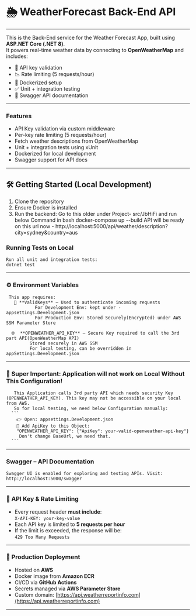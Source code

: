 # 🌦️ WeatherForecast Back-End API

---
This is the Back-End service for the Weather Forecast App, built using **ASP.NET Core (.NET 8)**.  
It powers real-time weather data by connecting to **OpenWeatherMap** and includes:
- 🔐 API key validation  
- 📉 Rate limiting (5 requests/hour)  
- 🐳 Dockerized setup  
- ✅ Unit + integration testing  
- 📄 Swagger API documentation  
---

### Features
- API Key validation via custom middleware  
- Per-key rate limiting (5 requests/hour)  
- Fetch weather descriptions from OpenWeatherMap  
- Unit + integration tests using xUnit  
- Dockerized for local development  
- Swagger support for API docs  
---

## 🛠️ Getting Started (Local Development)
1. Clone the repository  
2. Ensure Docker is installed  
3. Run the backend:
   Go to this older under Project- src/JbHiFi and run below Command in bash
     docker-compose up --build
   API will be ready on this url now - http://localhost:5000/api/weather/description?city=sydney&country=aus

### Running Tests on Local
    Run all unit and integration tests:
    dotnet test
---

### ⚙️ Environment Variables
     This app requires:
       🔑 **ValidKeys** – Used to authenticate incoming requests
               For Development Env: kept under - appsettings.Development.json
               For Production Env: Stored Securely(Encrypted) under AWS SSM Parameter Store
      
      🌐  **OPENWEATHER_API_KEY** – Secure Key required to call the 3rd part API(OpenWeatherMap API)
             Stored securely in AWS SSM
             For local testing, can be overridden in appSettings.Development.json
---

### 🚨 Super Important: Application will not work on Local Without This Configuration!
       This Application calls 3rd party API which needs security Key (OPENWEATHER_API_KEY). This key may not be accessible on your local from AWS.
       So for local testing, we need below Configuration manually:
      ```
        👉 Open: appsettings.Development.json  
        🔑 Add ApiKey to this Object: 
        "OPENWEATHER_API_KEY": {"ApiKey": your-valid-openweather-api-key"}
         Don't change BaseUrl, we need that.
      ```
---

### **Swagger – API Documentation**  
    Swagger UI is enabled for exploring and testing APIs. Visit: http://localhost:5000/swagger
---

### 🔐 API Key & Rate Limiting
- Every request header **must include**:  
  `X-API-KEY: your-key-value`
- Each API key is limited to **5 requests per hour**
- If the limit is exceeded, the response will be:  
  `429 Too Many Requests`

---
### 🚀 Production Deployment
- Hosted on **AWS**
- Docker image from **Amazon ECR**
- CI/CD via **GitHub Actions**
- Secrets managed via **AWS Parameter Store**
- Custom domain: [https://api.weatherreportinfo.com](https://api.weatherreportinfo.com)
---



